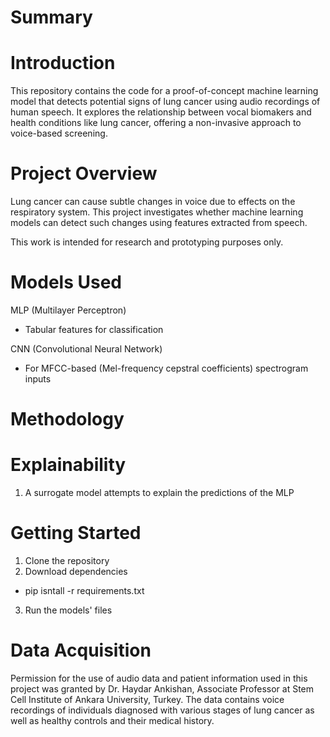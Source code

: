 # Summary 



# Introduction 
This repository contains the code for a proof-of-concept machine learning model that detects potential signs of lung cancer using audio recordings of human speech. It explores the relationship between vocal biomakers and health conditions like lung cancer, offering a non-invasive approach to voice-based screening. 

# Project Overview 
Lung cancer can cause subtle changes in voice due to effects on the respiratory system. This project investigates whether machine learning models can detect such changes using features extracted from speech. 

This work is intended for research and prototyping purposes only. 

# Models Used 
MLP (Multilayer Perceptron)
- Tabular features for classification

CNN (Convolutional Neural Network) 
- For MFCC-based (Mel-frequency cepstral coefficients) spectrogram inputs

# Methodology 


# Explainability
1. A surrogate model attempts to explain the predictions of the MLP


# Getting Started 
1. Clone the repository
2. Download dependencies
- pip isntall -r requirements.txt

3. Run the models' files 

# Data Acquisition
Permission for the use of audio data and patient information used in this project was granted by Dr. Haydar Ankishan, Associate Professor at Stem Cell Institute of Ankara University, Turkey. The data contains voice recordings of individuals diagnosed with various stages of lung cancer as well as healthy controls and their medical history.